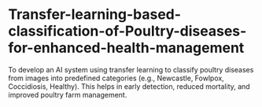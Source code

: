 # Transfer-learning-based-classification-of-Poultry-diseases-for-enhanced-health-management
To develop an AI system using transfer learning to classify poultry diseases from images into predefined categories (e.g., Newcastle, Fowlpox, Coccidiosis, Healthy). This helps in early detection, reduced mortality, and improved poultry farm management.
